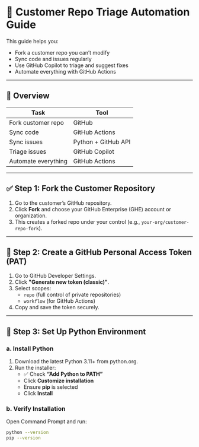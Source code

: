 # 🧾 Customer Repo Triage Automation Guide

This guide helps you:

- Fork a customer repo you can’t modify
- Sync code and issues regularly
- Use GitHub Copilot to triage and suggest fixes
- Automate everything with GitHub Actions

---

## 📌 Overview

| Task | Tool |
|------|------|
| Fork customer repo | GitHub |
| Sync code | GitHub Actions |
| Sync issues | Python + GitHub API |
| Triage issues | GitHub Copilot |
| Automate everything | GitHub Actions |

---

## ✅ Step 1: Fork the Customer Repository

1. Go to the customer’s GitHub repository.
2. Click **Fork** and choose your GitHub Enterprise (GHE) account or organization.
3. This creates a forked repo under your control (e.g., `your-org/customer-repo-fork`).

---

## 🔐 Step 2: Create a GitHub Personal Access Token (PAT)

1. Go to GitHub Developer Settings.
2. Click **"Generate new token (classic)"**.
3. Select scopes:
   - `repo` (full control of private repositories)
   - `workflow` (for GitHub Actions)
4. Copy and save the token securely.

---

## 🧰 Step 3: Set Up Python Environment

### a. Install Python

1. Download the latest Python 3.11+ from python.org.
2. Run the installer:
   - ✅ Check **“Add Python to PATH”**
   - Click **Customize installation**
   - Ensure **pip** is selected
   - Click **Install**

### b. Verify Installation

Open Command Prompt and run:

```bash
python --version
pip --version
